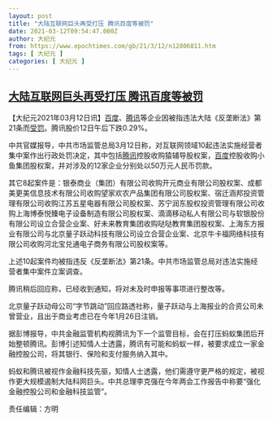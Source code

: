 ```yaml
---
layout: post
title: "大陆互联网巨头再受打压 腾讯百度等被罚"
date: 2021-03-12T09:54:47.000Z
author: 大纪元
from: https://www.epochtimes.com/gb/21/3/12/n12806811.htm
tags: [ 大纪元 ]
categories: [ 大纪元 ]
---
```

<!--1615542887000-->
[大陆互联网巨头再受打压 腾讯百度等被罚](https://www.epochtimes.com/gb/21/3/12/n12806811.htm)
------

<div>
<p>【大纪元2021年03月12日讯】<a href="https://www.epochtimes.com/gb/tag/%E7%99%BE%E5%BA%A6.html">百度</a>、<a href="https://www.epochtimes.com/gb/tag/%E8%85%BE%E8%AE%AF.html">腾讯</a>等企业因被指违法大陆《反垄断法》第21条而<a href="https://www.epochtimes.com/gb/tag/%E5%8F%97%E7%BD%9A.html">受罚</a>。腾讯股价12日午后下跌0.29%。</p><p>中共官媒报导，中共市场监管总局3月12日称，对互联网领域10起违法实施经营者集中案作出行政处罚决定，其中包括<a href="https://www.epochtimes.com/gb/tag/%E8%85%BE%E8%AE%AF.html">腾讯</a>控股收购猿辅导股权案，<a href="https://www.epochtimes.com/gb/tag/%E7%99%BE%E5%BA%A6.html">百度</a>控股收购小鱼集团股权案，并对涉及的12家企业分别处以50万元人民币罚款。</p><p>其它8起案件是：银泰商业（集团）有限公司收购开元商业有限公司股权案、成都美更美信息技术有限公司收购望家欢农产品集团有限公司股权案、宿迁涵邦投资管理有限公司收购江苏五星电器有限公司股权案、苏宁润东股权投资管理有限公司收购上海博泰悦臻电子设备制造有限公司股权案、滴滴移动私人有限公司与软银股份有限公司设立合营企业案、好未来教育集团收购哒哒教育集团股权案、上海东方报业有限公司与北京量子跃动科技有限公司设立合营企业案、北京牛卡福网络科技有限公司收购河北宝兑通电子商务有限公司股权案等。</p><p>上述10起案件均被指违反《反垄断法》第21条。中共市场监管总局对违法实施经营者集中案件立案调查。</p><p>腾讯稍后回应称，已经收到通知，将对未及时申报等事项进行整改等。</p><p>北京量子跃动母公司“字节跳动”回应路透社称，量子跃动与上海报业的合资公司未曾营业，且出于商业考虑已在今年1月26日注销。</p><p>据彭博报导，中共金融监管机构视腾讯为下一个监管目标，会在打压蚂蚁集团后开始整顿腾讯。彭博引述知情人士透露，腾讯有可能和蚂蚁一样，被要求成立一家金融控股公司，将其银行、保险和支付服务纳入其中。</p><p>蚂蚁和腾讯被视作金融科技先驱，知情人士透露，他们需遵守更严格的规定，被视作更大规模遏制大陆科网巨头。中共总理李克强在今年两会工作报告中称要“强化金融控股公司和金融科技监管”。</p><p>责任编辑：方明</p>
</div>
